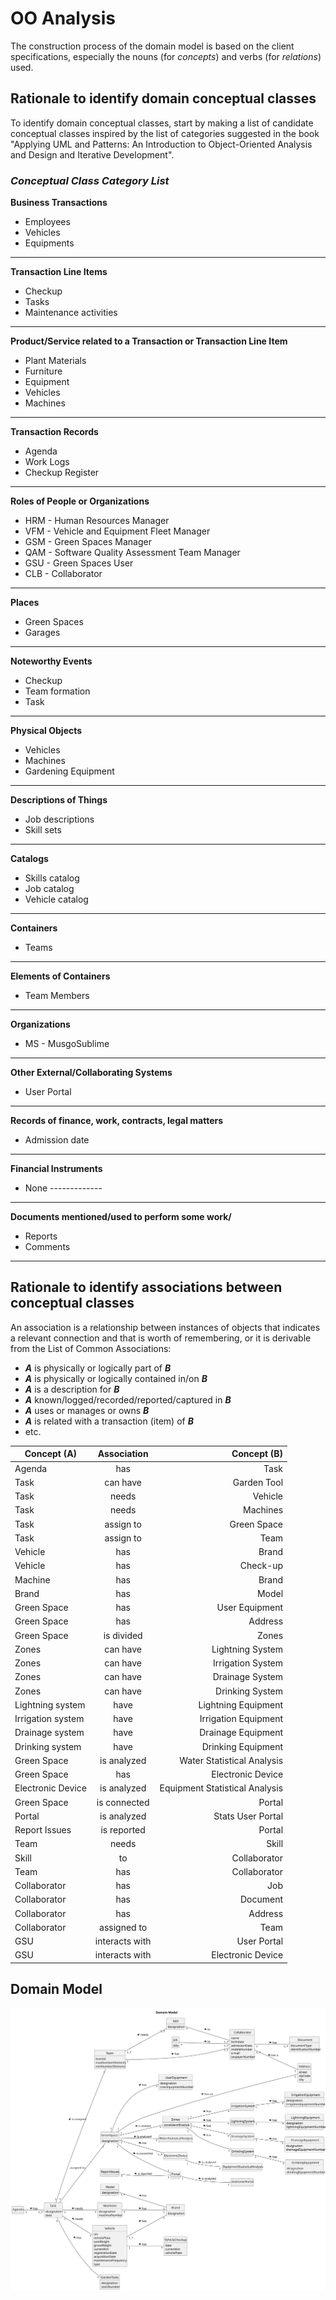 # OO Analysis

The construction process of the domain model is based on the client specifications, especially the nouns (for _concepts_)
and verbs (for _relations_) used.

## Rationale to identify domain conceptual classes
To identify domain conceptual classes, start by making a list of candidate conceptual classes inspired by the list of 
categories suggested in the book "Applying UML and Patterns: An Introduction to Object-Oriented Analysis and Design and 
Iterative Development".


### _Conceptual Class Category List_

**Business Transactions**

* Employees
* Vehicles
* Equipments

---

**Transaction Line Items**

* Checkup
* Tasks
* Maintenance activities

---

**Product/Service related to a Transaction or Transaction Line Item**

* Plant Materials
* Furniture
* Equipment
* Vehicles
* Machines

---

**Transaction Records**

* Agenda
* Work Logs
* Checkup Register

---  

**Roles of People or Organizations**

* HRM - Human Resources Manager
* VFM - Vehicle and Equipment Fleet Manager
* GSM - Green Spaces Manager
* QAM - Software Quality Assessment Team Manager
* GSU - Green Spaces User
* CLB - Collaborator

---

**Places**

* Green Spaces
* Garages

---

**Noteworthy Events**

* Checkup
* Team formation
* Task 

---

**Physical Objects**

* Vehicles
* Machines
* Gardening Equipment

---

**Descriptions of Things**

* Job descriptions
* Skill sets

---

**Catalogs**

* Skills catalog
* Job catalog
* Vehicle catalog

---

**Containers**

* Teams

---

**Elements of Containers**

* Team Members

---

**Organizations**

* MS - MusgoSublime

---

**Other External/Collaborating Systems**

* User Portal

---

**Records of finance, work, contracts, legal matters**

* Admission date

---

**Financial Instruments**

* None -------------

---

**Documents mentioned/used to perform some work/**

* Reports
* Comments

---


## Rationale to identify associations between conceptual classes

An association is a relationship between instances of objects that indicates a relevant connection and that is worth of 
remembering, or it is derivable from the List of Common Associations:

- **_A_** is physically or logically part of **_B_**
- **_A_** is physically or logically contained in/on **_B_**
- **_A_** is a description for **_B_**
- **_A_** known/logged/recorded/reported/captured in **_B_**
- **_A_** uses or manages or owns **_B_**
- **_A_** is related with a transaction (item) of **_B_**
- etc.


| Concept (A) 		    | Association   	 |                    Concept (B) |
|-------------------|:---------------:|-------------------------------:|
| Agenda            |       has       |                           Task |
| Task              |    can have     |                    Garden Tool |
| Task              |      needs      |                        Vehicle |
| Task              |      needs      |                       Machines |
| Task              |    assign to    |                    Green Space |
| Task              |    assign to    |                           Team |
| Vehicle           |       has       |                          Brand |
| Vehicle           |       has       |                       Check-up |
| Machine           |       has       |                          Brand |
| Brand             |       has       |                          Model |
| Green Space       |       has       |                 User Equipment |
| Green Space       |       has       |                        Address |
| Green Space       |   is divided    |                          Zones |
| Zones             |    can have     |               Lightning System |
| Zones             |    can have     |              Irrigation System |
| Zones             |    can have     |                Drainage System |
| Zones             |    can have     |                Drinking System |
| Lightning system  |      have       |            Lightning Equipment |
| Irrigation system |      have       |           Irrigation Equipment |
| Drainage system   |      have       |             Drainage Equipment |
| Drinking system   |      have       |             Drinking Equipment |
| Green Space       |   is analyzed   |     Water Statistical Analysis |
| Green Space       |       has       |              Electronic Device |
| Electronic Device |   is analyzed   | Equipment Statistical Analysis |
| Green Space       |  is connected   |                         Portal |
| Portal            |   is analyzed   |              Stats User Portal |
| Report Issues     |   is reported   |                         Portal |
| Team              |      needs      |                          Skill |
| Skill             |       to        |                   Collaborator |
| Team              |       has       |                   Collaborator |
| Collaborator      |       has       |                            Job |
| Collaborator      |       has       |                       Document |
| Collaborator      |       has       |                        Address |
| Collaborator      |   assigned to   |                           Team |
| GSU               | interacts with  |                    User Portal |
| GSU               | interacts with  |              Electronic Device |

## Domain Model

![Domain Model](svg/project-domain-model.svg)